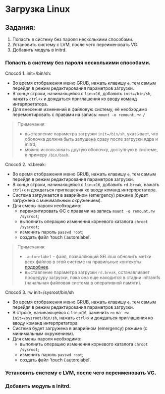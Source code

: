 # Загрузка Linux

## Задания:
1. Попасть в систему без пароля несколькими способами.
2. Установить систему с LVM, после чего переименовать VG.
3. Добавить модуль в initrd.

### Попасть в систему без пароля несколькими способами.
Способ 1. init=/bin/sh:
- Во время отображения меню GRUB, нажать клавишу `e`, тем самым перейдя в режим редактирования параметров загрузки.
- В конце строки, начинающейся с `linux16`, добавить `init=/bin/sh`, нажать `ctrl+x` и дождаться приглашения ко вводу команд интерпретатора.
- Для внесения изменений в файловую систему, её необходимо перемонтировать с правами на запись: `mount -o remount,rw /`
> Примечания:
> - выставление параметра загрузки `init=/bin/sh`, указывает, что оболочка должна быть запущена сразу после загрузки ядра и initrd;
> - можно использовать другую оболочку, доступную в системе, к примеру `/bin/bash`.

Способ 2. rd.break:
- Во время отображения меню GRUB, нажать клавишу `e`, тем самым перейдя в режим редактирования параметров загрузки.
- В конце строки, начинающейся с `linux16`, добавить `rd.break`, нажать `ctrl+x` и дождаться приглашения ко вводу команд интерпретатора.
- Система загружается в аварийном (emergency) режиме (будет загружена с минимальным окружением).
- Для смены пароля необходимо:
  - перемонтировать ФС с правами на запись `mount -o remount,rw /sysroot`;
  - выполнить операцию изменения корневого каталога `chroot /sysroot`;
  - изменить пароль `passwd root`;
  - создать файл 'touch /.autorelabel'.

> Примечания:
> - `.autorelabel` - файл, позволяющий SELinux обновить метки всех файлов в этой системе на правильные контексты [подробнее](https://access.redhat.com/documentation/en-us/red_hat_enterprise_linux/6/html/security-enhanced_linux/sect-security-enhanced_linux-working_with_selinux-selinux_contexts_labeling_files).
> - выставление параметра загрузки `rd.break`, останавливает процедуру загрузки, пока она еще находится в стадии initramfs (начальная файловая система в оперативной памяти).

Способ 3. rw init=/sysroot/bin/sh
- Во время отображения меню GRUB, нажать клавишу `e`, тем самым перейдя в режим редактирования параметров загрузки.
- В строке, начинающейся с `linux16`, заменить `ro` на ` rw init=/sysroot/bin/sh`, нажать `ctrl+x` и дождаться приглашения ко вводу команд интерпретатора.
- Система будет загружена в аварийном (emergency) режиме (с минимальным окружением).
- Для смены пароля необходимо:
  - выполнить операцию изменения корневого каталога `chroot /sysroot`;
  - изменить пароль `passwd root`;
  - создать файл 'touch /.autorelabel'.

### Установить систему с LVM, после чего переименовать VG.




### Добавить модуль в initrd.
